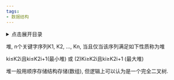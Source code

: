```yaml
---
tags:
- 数据结构
---
```


<details>
<summary>点击展开目录</summary>
<!-- TOC -->


<!-- /TOC -->
</details>

堆, n个关键字序列K1, K2, …, Kn, 当且仅当该序列满足如下性质称为堆

ki≤K2i且ki≤K2i+1(最小堆) 或 (2)Ki≥K2i且ki≥K2i+1 (最大堆)

堆一般用顺序存储结构存储(数组), 但逻辑上可以认为是一个完全二叉树.
